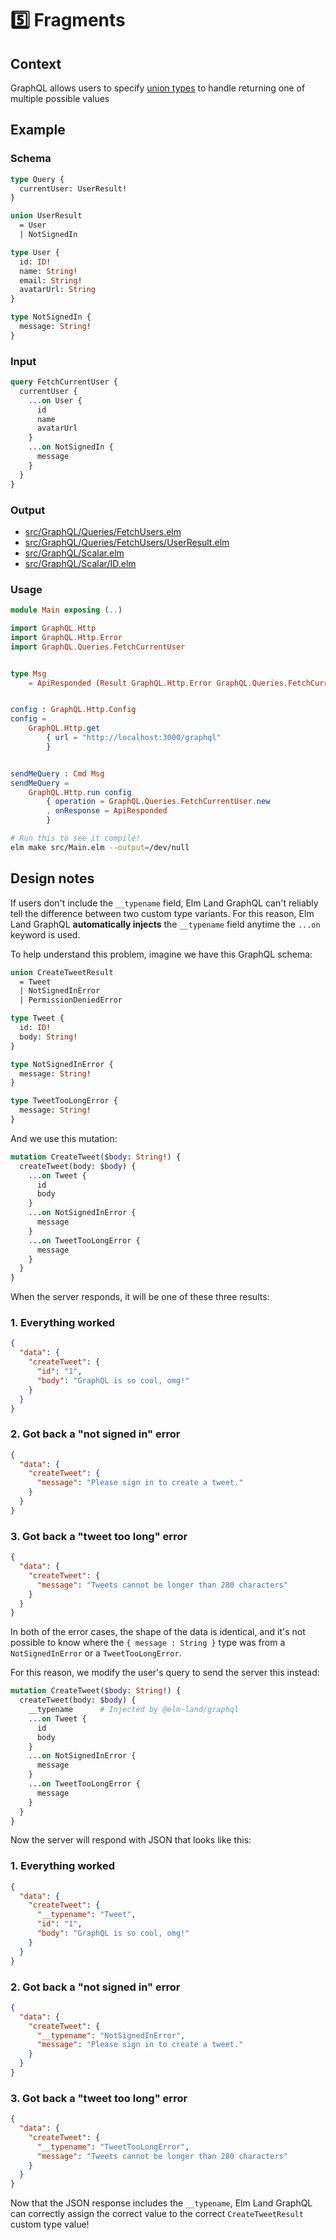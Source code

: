 # 5️⃣ Fragments

## Context

GraphQL allows users to specify [union types](https://graphql.org/learn/schema/#union-types) to handle returning one of multiple possible values

## Example

### Schema

```graphql
type Query {
  currentUser: UserResult!
}

union UserResult
  = User
  | NotSignedIn

type User {
  id: ID!
  name: String!
  email: String!
  avatarUrl: String
}

type NotSignedIn {
  message: String!
}
```

### Input

```graphql
query FetchCurrentUser {
  currentUser {
    ...on User {
      id
      name
      avatarUrl
    }
    ...on NotSignedIn {
      message
    }
  }
}
```

### Output

- [src/GraphQL/Queries/FetchUsers.elm](src/GraphQL/Queries/FetchUsers.elm)
- [src/GraphQL/Queries/FetchUsers/UserResult.elm](src/GraphQL/Queries/FetchUsers/UserResult.elm)
- [src/GraphQL/Scalar.elm](src/GraphQL/Scalar.elm)
- [src/GraphQL/Scalar/ID.elm](src/GraphQL/Scalar/ID.elm)

### Usage

```elm
module Main exposing (..)

import GraphQL.Http
import GraphQL.Http.Error
import GraphQL.Queries.FetchCurrentUser


type Msg
    = ApiResponded (Result GraphQL.Http.Error GraphQL.Queries.FetchCurrentUser.Data)


config : GraphQL.Http.Config
config =
    GraphQL.Http.get
        { url = "http://localhost:3000/graphql"
        }


sendMeQuery : Cmd Msg
sendMeQuery =
    GraphQL.Http.run config
        { operation = GraphQL.Queries.FetchCurrentUser.new
        , onResponse = ApiResponded
        }

```

```bash
# Run this to see it compile!
elm make src/Main.elm --output=/dev/null
```

## Design notes

If users don't include the `__typename` field, Elm Land GraphQL can't reliably tell the difference between two custom type variants. For this reason, Elm Land GraphQL __automatically injects__ the `__typename` field anytime the `...on` keyword is used.

To help understand this problem, imagine we have this GraphQL schema:

```graphql
union CreateTweetResult
  = Tweet
  | NotSignedInError
  | PermissionDeniedError

type Tweet {
  id: ID!
  body: String!
}

type NotSignedInError {
  message: String!
}

type TweetTooLongError {
  message: String!
}
```

And we use this mutation:

```graphql
mutation CreateTweet($body: String!) {
  createTweet(body: $body) {
    ...on Tweet {
      id
      body
    }
    ...on NotSignedInError {
      message
    }
    ...on TweetTooLongError {
      message
    }
  }
}
```

When the server responds, it will be one of these three results:

### 1. Everything worked

```json
{
  "data": {
    "createTweet": {
      "id": "1",
      "body": "GraphQL is so cool, omg!"
    }
  }
}
```

### 2. Got back a "not signed in" error

```json
{
  "data": {
    "createTweet": {
      "message": "Please sign in to create a tweet."
    }
  }
}
```

### 3. Got back a "tweet too long" error

```json
{
  "data": {
    "createTweet": {
      "message": "Tweets cannot be longer than 280 characters"
    }
  }
}
```

In both of the error cases, the shape of the data is identical, and it's not possible to know where the `{ message : String }` type was from a `NotSignedInError` or a `TweetTooLongError`.

For this reason, we modify the user's query to send the server this instead:

```graphql
mutation CreateTweet($body: String!) {
  createTweet(body: $body) {
    __typename      # Injected by @elm-land/graphql
    ...on Tweet {
      id
      body
    }
    ...on NotSignedInError {
      message
    }
    ...on TweetTooLongError {
      message
    }
  }
}
```

Now the server will respond with JSON that looks like this:


### 1. Everything worked

```json
{
  "data": {
    "createTweet": {
      "__typename": "Tweet",
      "id": "1",
      "body": "GraphQL is so cool, omg!"
    }
  }
}
```

### 2. Got back a "not signed in" error

```json
{
  "data": {
    "createTweet": {
      "__typename": "NotSignedInError",
      "message": "Please sign in to create a tweet."
    }
  }
}
```

### 3. Got back a "tweet too long" error

```json
{
  "data": {
    "createTweet": {
      "__typename": "TweetTooLongError",
      "message": "Tweets cannot be longer than 280 characters"
    }
  }
}
```

Now that the JSON response includes the `__typename`, Elm Land GraphQL can correctly assign the correct value to the correct `CreateTweetResult` custom type value!